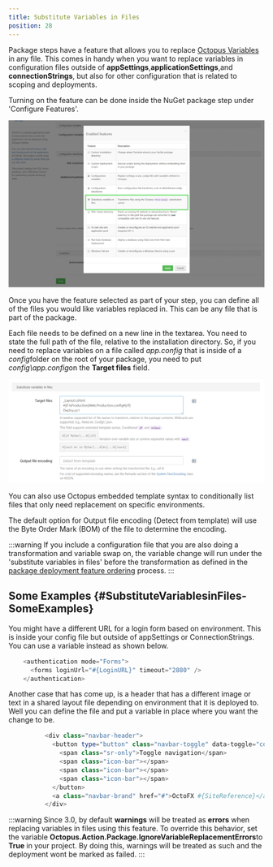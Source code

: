 ```yaml
---
title: Substitute Variables in Files
position: 28
---
```



Package steps have a feature that allows you to replace [Octopus Variables](/docs/deploying-applications/variables/index.md) in any file. This comes in handy when you want to replace variables in configuration files outside of **appSettings**,**applicationSettings**,and **connectionStrings**, but also for other configuration that is related to scoping and deployments.


Turning on the feature can be done inside the NuGet package step under 'Configure Features'.


![](/docs/images/3048758/3278400.png "width=500")


Once you have the feature selected as part of your step, you can define all of the files you would like variables replaced in. This can be any file that is part of the package.


Each file needs to be defined on a new line in the textarea. You need to state the full path of the file, relative to the installation directory. So, if you need to replace variables on a file called *app.config* that is inside of a *config*folder on the root of your package, you need to put *config\app.config*on the **Target files** field.


![](/docs/images/3048758/3278401.png "width=500")





You can also use Octopus embedded template syntax to conditionally list files that only need replacement on specific environments.


The default option for Output file encoding (Detect from template) will use the Byte Order Mark (BOM) of the file to determine the encoding.

:::warning
If you include a configuration file that you are also doing a transformation and variable swap on, the variable change will run under the 'substitute variables in files' before the transformation as defined in the [package deployment feature ordering](/docs/reference/package-deployment-feature-ordering.md) process.
:::

## Some Examples {#SubstituteVariablesinFiles-SomeExamples}


You might have a different URL for a login form based on environment. This is inside your config file but outside of appSettings or ConnectionStrings. You can use a variable instead as shown below.

```powershell
    <authentication mode="Forms">
      <forms loginUrl="#{LoginURL}" timeout="2880" />
    </authentication>
```


Another case that has come up, is a header that has a different image or text in a shared layout file depending on environment that it is deployed to. Well you can define the file and put a variable in place where you want the change to be.

```powershell
          <div class="navbar-header">
            <button type="button" class="navbar-toggle" data-toggle="collapse" data-target=".navbar-collapse">
              <span class="sr-only">Toggle navigation</span>
              <span class="icon-bar"></span>
              <span class="icon-bar"></span>
              <span class="icon-bar"></span>
            </button>
            <a class="navbar-brand" href="#">OctoFX #{SiteReference}</a>
          </div>
```




:::warning
Since 3.0, by default **warnings** will be treated as **errors** when replacing variables in files using this feature. To override this behavior, set the variable **Octopus.Action.Package.IgnoreVariableReplacementErrors**to **True** in your project. By doing this, warnings will be treated as such and the deployment wont be marked as failed.
:::
